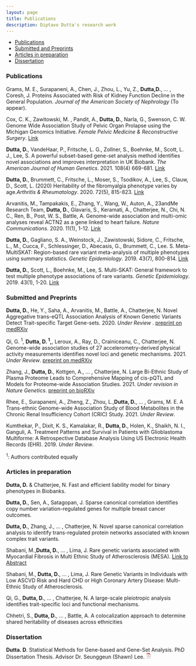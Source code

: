 ```yaml
---
layout: page
title: Publications
description: Diptavo Dutta's research work
---
```


<div class="navbar">
    <div class="navbar-inner">
        <ul class="nav">
            <li><a href="#articles">Publications</a></li>
            <li><a href="#submitted">Submitted and Preprints </a></li>
            <li><a href="#Working">Articles in preparation</a></li>            
            <li><a href="#dissertation">Dissertation</a></li>
        </ul>
    </div>
</div>


### <a name="articles"></a> Publications

 
Grams, M. E., Surapaneni, A., Chen, J., Zhou, L., Yu, Z., **Dutta,D.**, ... , Coresh, J. Proteins Associated with Risk of Kidney Function Decline in the General Population. *Journal of the American Society of Nephrology* (To appear).

Cox, C. K., Zawitowski, M. , Pandit, A., **Dutta, D.**, Narla, G., Swenson, C. W. Genome Wide Association Study of Pelvic Organ Prolapse using the Michigan Genomics Initiative. *Female Pelvic Medicine & Reconstructive Surgery*. [Link](https://europepmc.org/article/med/34027909)

 **Dutta, D.**, VandeHaar, P., Fritsche, L. G., Zollner, S., Boehnke, M., Scott, L. J., Lee, S. A powerful subset-based gene-set analysis method identifies novel associations and improves interpretation in UK Biobank. *The American Journal of Human Genetics*. 2021. 108(4) 669-681. [Link](https://www.sciencedirect.com/science/article/abs/pii/S0002929721000586)

**Dutta, D.**, Brummett, C., Fritsche, L., Moser, S., Tsodikov, A., Lee, S., Clauw, D., Scott, L. (2020) Heritability of the fibromyalgia phenotype varies by age.*Arthritis & Rheumatology*. 2020. 72(5), 815-823. [Link](https://onlinelibrary.wiley.com/doi/abs/10.1002/art.41171)

Arvanitis, M., Tampakakis, E., Zhang, Y., Wang, W., Auton, A., 23andMe Research Team, **Dutta, D.**, Glavaris, S., Keramati, A., Chatterjee, N., Chi, N. C., Ren, B., Post, W. S., Battle, A. Genome-wide association and multi-omic analyses reveal ACTN2 as a gene linked to heart failure. *Nature Communications*. 2020. 11(1), 1-12. [Link](https://www.nature.com/articles/s41467-020-14843-7)

**Dutta, D.**, Gagliano, S. A., Weinstock, J., Zawistowski, Sidore, C., Fritsche, L., M., Cucca, F., Schlessinger, D., Abecasis, G., Brummett, C.,  Lee. S. Meta-MultiSKAT: Region-based rare variant meta-analysis of multiple phenotypes using summary statistics. *Genetic Epidemiology*. 2019. 43(7), 800-814. [Link](https://www.ncbi.nlm.nih.gov/pmc/articles/PMC7006736/)

**Dutta, D.**, Scott, L., Boehnke, M., Lee, S. Multi-SKAT: General framework to test multiple phenotype associations of rare variants.  *Genetic Epidemiology*. 2019. 43(1), 1-20. [Link](https://pubmed.ncbi.nlm.nih.gov/30298564/])

  

### <a name="submitted"></a> Submitted and Preprints

**Dutta, D.**, He, Y., Saha, A., Arvanitis, M., Battle, A., Chatterjee, N. Novel Aggregative trans-eQTL Association Analysis of Known Genetic Variants Detect Trait-specific Target Gene-sets.  2020. *Under Review* . [preprint on medRXiv](https://www.medrxiv.org/content/10.1101/2020.09.29.20204388v2)

Qi, G. <sup> 1</sup>, **Dutta, D.<sup> 1</sup>,**, Leroux, A., Ray, D., Crainiceanu, C., Chatterjee, N. Genome-wide association studies of 27 accelerometry-derived physical activity measurements identifies novel loci and genetic mechanisms. 2021. *Under Review*. [preprint on medRXiv](https://www.medrxiv.org/content/10.1101/2021.02.15.21251499v2)

Zhang, J., **Dutta, D.**, Kottgen, A., ... , Chatterjee, N. Large Bi-Ethnic Study of Plasma Proteome Leads to Comprehensive Mapping of cis-pQTL and Models for Proteome-wide Association Studies. 2021. *Under revision in Nature Genetics*. [preprint on bioRXiv](https://www.biorxiv.org/content/10.1101/2021.03.15.435533v1.abstract)

Rhee, E., Surapaneni, A., Zheng, Z., Zhou, L.,**Dutta, D.**, ... , Grams, M. E. A Trans-ethnic Genome-wide Association Study of Blood Metabolites in the Chronic Renal Insufficiency Cohort (CRIC) Study. 2021. *Under Review*.

Kumthekar, P., Dixit, K. S., Kamalakar, R., **Dutta, D.**, Holen, K., Shaikh, N. I., Ganguli, A. Treatment Patterns and Survival in Patients with Glioblastoma Multiforme: A Retrospective Database Analysis Using US Electronic Health Records (EHR). 2019. *Under Review*.

<sup>1</sup>: Authors contributed equally

### <a name="Working"></a> Articles in preparation

**Dutta, D.** & Chatterjee, N. Fast and efficient liability model for binary phenotypes in Biobanks.

**Dutta, D.**, Sen, A., Satagopan, J. Sparse canonical correlation identifies copy number variation-regulated genes for multiple breast cancer outcomes.

**Dutta, D.**, Zhang, J., ... , Chatterjee, N. Novel sparse canonical correlation analysis to identify trans-regulated protein networks associated with known complex trait variants.

Shabani, M.,**Dutta, D.**, ... , Lima, J. Rare genetic variants associated with Myocardial Fibrosis in Multi Ethnic Study of Atherosclerosis (MESA). [Link to Abstract](https://www.jacc.org/doi/full/10.1016/S0735-1097%2821%2902202-6)

Shabani, M., **Dutta, D.**, ... , Lima, J. Rare Genetic Variants in Individuals with Low ASCVD Risk and Hard CHD or High Coronary Artery Disease: Multi-Ethnic Study of Atherosclerosis.

Qi, G., **Dutta, D.**, ... , Chatterjee, N. A large-scale pleiotropic analysis identifies trait-specific loci and functional mechanisms.

Chhetri, S., **Dutta, D.**, ... , Battle, A. A colocalization approach to determine shared heritability of diseases across ethnicities


### <a name="dissertation"></a> Dissertation


**Dutta. D**. Statistical Methods for Gene-based and Gene-Set Analysis. PhD Dissertation Thesis. Advisor Dr. Seunggeun (Shawn) Lee. [![pdf](icons16/pdf-icon.png)](diptavo_1.pdf)








